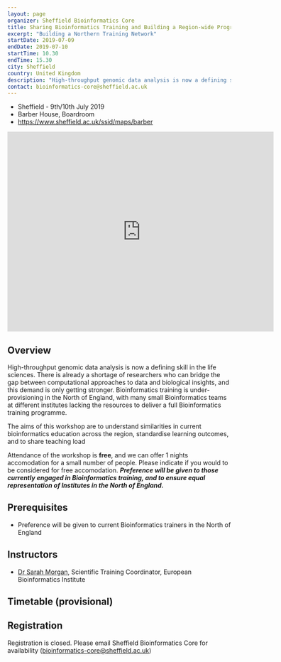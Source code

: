 ```yaml
---
layout: page
organizer: Sheffield Bioinformatics Core
title: Sharing Bioinformatics Training and Building a Region-wide Programme
excerpt: "Building a Northern Training Network"
startDate: 2019-07-09
endDate: 2019-07-10
startTime: 10.30
endTime: 15.30
city: Sheffield
country: United Kingdom
description: "High-throughput genomic data analysis is now a defining skill in the life sciences. There is already a shortage of researchers who can bridge the gap between computational approaches to data and biological insights, and this demand is only getting stronger. Bioinformatics training is under-provisioning in the North of England, with many small Bioinformatics teams at different institutes lacking the resources to deliver a full Bioinformatics training programme."
contact: bioinformatics-core@sheffield.ac.uk
---
```


- Sheffield - 9th/10th July 2019
- Barber House, Boardroom
- https://www.sheffield.ac.uk/ssid/maps/barber

<iframe src="https://www.google.com/maps/embed?pb=!1m18!1m12!1m3!1d2380.0866555463476!2d-1.4934083482640954!3d53.37749897988746!2m3!1f0!2f0!3f0!3m2!1i1024!2i768!4f13.1!3m3!1m2!1s0x48798277170a3ffd%3A0xb4863b6adc5c8268!2sBarber+House%2C+Sheffield+S10+2HQ!5e0!3m2!1sen!2suk!4v1560941193344!5m2!1sen!2suk" width="600" height="450" frameborder="0" style="border:0" allowfullscreen></iframe>

## Overview

High-throughput genomic data analysis is now a defining skill in the life sciences. There is already a shortage of researchers who can bridge the gap between computational approaches to data and biological insights, and this demand is only getting stronger. Bioinformatics training is under-provisioning in the North of England, with many small Bioinformatics teams at different institutes lacking the resources to deliver a full Bioinformatics training programme.

The aims of this workshop are to understand similarities in current bioinformatics education across the region, standardise learning outcomes, and to share teaching load

Attendance of the workshop is **free**, and we can offer 1 nights accomodation for a small number of people. Please indicate if you would to be considered for free accomodation. ***Preference will be given to those currently engaged in Bioinformatics training, and to ensure equal representation of Institutes in the North of England.***

## Prerequisites

- Preference will be given to current Bioinformatics trainers in the North of England

## Instructors

- [Dr Sarah Morgan](https://www.ebi.ac.uk/about/people/sarah-morgan), Scientific Training Coordinator, European Bioinformatics Institute

## Timetable (provisional)


## Registration 

Registration is closed. Please email Sheffield Bioinformatics Core for availability (bioinformatics-core@sheffield.ac.uk)
